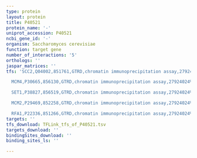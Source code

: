 ```yaml
---
type: protein
layout: protein
title: P40521
protein_name: '-'
uniprot_accession: P40521
ncbi_gene_id: '-'
organism: Saccharomyces cerevisiae
function: target gene
number_of_interactions: '5'
orthologs: ''
jaspar_matrices: ''
tfs: 'SCC2,Q04002,851761,GTRD,chromatin immunoprecipitation assay,27924024%5Buid%5D,No

  MCM4,P30665,856130,GTRD,chromatin immunoprecipitation assay,27924024%5Buid%5D,No

  SET1,P38827,856519,GTRD,chromatin immunoprecipitation assay,27924024%5Buid%5D,No

  MCM2,P29469,852258,GTRD,chromatin immunoprecipitation assay,27924024%5Buid%5D,No

  RFA1,P22336,851266,GTRD,chromatin immunoprecipitation assay,27924024%5Buid%5D,No'
targets: ''
tfs_download: TFLink_tfs_of_P40521.tsv
targets_download: ''
bindingSites_download: ''
binding_sites_ls: ''

---
```


